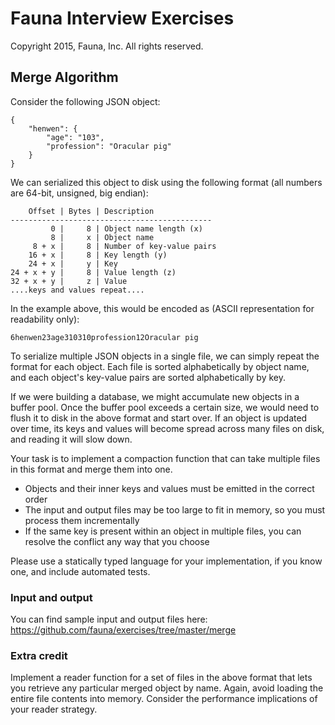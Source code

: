 # Fauna Interview Exercises

Copyright 2015, Fauna, Inc. All rights reserved.

## Merge Algorithm

Consider the following JSON object:

    {
        "henwen": {
            "age": "103",
            "profession": "Oracular pig"
        }
    }

We can serialized this object to disk using the following format (all numbers are 64-bit, unsigned, big endian):

        Offset | Bytes | Description
    ---------------------------------------------
             0 |     8 | Object name length (x)
             8 |     x | Object name
         8 + x |     8 | Number of key-value pairs
        16 + x |     8 | Key length (y)
        24 + x |     y | Key
    24 + x + y |     8 | Value length (z)
    32 + x + y |     z | Value
    ....keys and values repeat....

In the example above, this would be encoded as (ASCII representation for readability only):

    6henwen23age310310profession12Oracular pig

To serialize multiple JSON objects in a single file, we can simply repeat the format for each object. Each file is sorted alphabetically by object name, and each object's key-value pairs are sorted alphabetically by key.

If we were building a database, we might accumulate new objects in a buffer pool. Once the buffer pool exceeds a certain size, we would need to flush it to disk in the above format and start over. If an object is updated over time, its keys and values will become spread across many files on disk, and reading it will slow down.

Your task is to implement a compaction function that can take multiple files in this format and merge them into one.

  - Objects and their inner keys and values must be emitted in the correct order
  - The input and output files may be too large to fit in memory, so you must process them incrementally
  - If the same key is present within an object in multiple files, you can resolve the conflict any way that you choose

Please use a statically typed language for your implementation, if you know one, and include automated tests.

### Input and output

You can find sample input and output files here: https://github.com/fauna/exercises/tree/master/merge

### Extra credit

Implement a reader function for a set of files in the above format that lets you retrieve any particular merged object by name. Again, avoid loading the entire file contents into memory. Consider the performance implications of your reader strategy.
